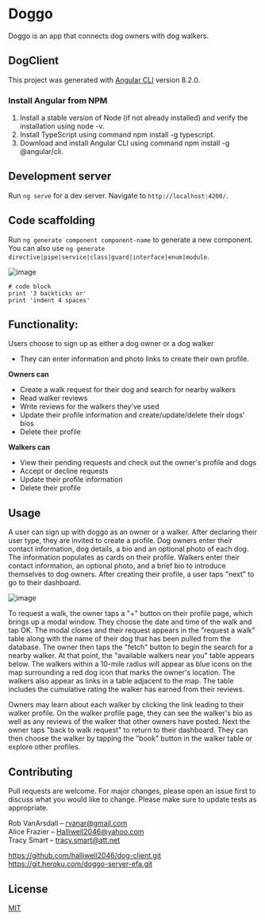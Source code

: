  # **Doggo**

Doggo is an app that connects dog owners with dog walkers. 


## DogClient
This project was generated with [Angular CLI](https://github.com/angular/angular-cli) version 8.2.0.

### Install Angular from NPM
1. Install a stable version of Node (if not already installed) and verify the installation using node -v.
2. Install TypeScript using command npm install -g typescript.
3. Download and install Angular CLI using command npm install -g @angular/cli.

## Development server
Run `ng serve` for a dev server. Navigate to `http://localhost:4200/`.

## Code scaffolding
Run `ng generate component component-name` to generate a new component. You can also use `ng generate directive|pipe|service|class|guard|interface|enum|module`.

![image](https://user-images.githubusercontent.com/49046404/65193589-a0fe5100-da49-11e9-98cb-860b7e9aac25.png)

```
# code block
print '3 backticks or'
print 'indent 4 spaces'
```


## Functionality:
Users choose to sign up as either a dog owner or a dog walker
* They can enter information and photo links to create their own profile. 

**Owners can**
* Create a walk request for their dog and search for nearby walkers 
* Read walker reviews
* Write reviews for the walkers they’ve used 
* Update their profile information and create/update/delete their dogs’ bios
* Delete their profile

**Walkers can**
* View their pending requests and check out the owner's profile and dogs
* Accept or decline requests
* Update their profile information 
* Delete their profile


## Usage
A user can sign up with doggo as an owner or a walker. After declaring their user type, they are invited to create a profile. Dog owners enter their contact information, dog details, a bio and an optional photo of each dog. The information populates as cards on their profile. Walkers enter their contact information, an optional photo, and a brief bio to introduce themselves to dog owners. After creating their profile, a user taps "next" to go to their dashboard.

![image](https://user-images.githubusercontent.com/49046404/65195447-5252b600-da4d-11e9-9ed5-45a7dfca74b4.png)

To request a walk, the owner taps a "+" button on their profile page, which brings up a modal window. They choose the date and time of the walk and tap OK. The modal closes and their request appears in the "request a walk" table along with the name of their dog that has been pulled from the database. The owner then taps the "fetch" button to begin the search for a nearby walker. At that point, the "available walkers near you" table appears below. The walkers within a 10-mile radius will appear as blue icons on the map surrounding a red dog icon that marks the owner's location. The walkers also appear as links in a table adjacent to the map. The table includes the cumulative rating the walker has earned from their reviews.

Owners may learn about each walker by clicking the link leading to their walker profile. On the walker profile page, they can see the walker's bio as well as any reviews of the walker that other owners have posted. Next the owner taps "back to walk request" to return to their dashboard. They can then choose the walker by tapping the "book" button in the walker table or explore other profiles.


## Contributing

Pull requests are welcome. For major changes, please open an issue first to discuss what you would like to change. Please make sure to update tests as appropriate.

Rob VanArsdall – rvanar@gmail.com\
Alice Frazier – Halliwell2046@yahoo.com\
Tracy Smart – tracy.smart@att.net

https://github.com/halliwell2046/dog-client.git
https://git.heroku.com/doggo-server-efa.git



## License
[MIT](https://choosealicense.com/licenses/mit/)
